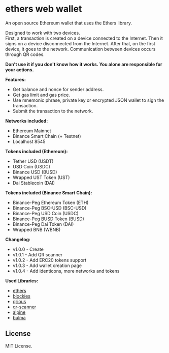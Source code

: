 ethers web wallet
=================

An open source Ethereum wallet that uses the Ethers library.  

Designed to work with two devices.  
First, a transaction is created on a device connected to the Internet. Then it signs on a device disconnected from the Internet. After that, on the first device, it goes to the network. Communication between devices occurs through QR codes.  

**Don't use it if you don't know how it works. You alone are responsible for your actions.**  

**Features:**

- Get balance and nonce for sender address.
- Get gas limit and gas price.
- Use mnemonic phrase, private key or encrypted JSON wallet to sign the transaction.
- Submit the transaction to the network.

**Networks included:**

- Ethereum Mainnet
- Binance Smart Chain (+ Testnet)
- Localhost 8545

**Tokens included (Ethereum):**

- Tether USD (USDT)
- USD Coin (USDC)
- Binance USD (BUSD)
- Wrapped UST Token (UST)
- Dai Stablecoin (DAI)

**Tokens included (Binance Smart Chain):**

- Binance-Peg Ethereum Token (ETH)
- Binance-Peg BSC-USD (BSC-USD)
- Binance-Peg USD Coin (USDC)
- Binance-Peg BUSD Token (BUSD)
- Binance-Peg Dai Token (DAI)
- Wrapped BNB (WBNB)

**Changelog:**

- v1.0.0 - Create
- v1.0.1 - Add QR scanner
- v1.0.2 - Add ERC20 tokens support
- v1.0.3 - Add wallet creation page
- v1.0.4 - Add identicons, more networks and tokens

**Used Libraries:**

- [ethers](https://github.com/ethers-io/ethers.js)
- [blockies](https://github.com/ethereum/blockies)
- [qrious](https://github.com/neocotic/qrious)
- [qr-scanner](https://github.com/nimiq/qr-scanner)
- [alpine](https://github.com/alpinejs/alpine)
- [bulma](https://github.com/jgthms/bulma)

License
-------

MIT License.
